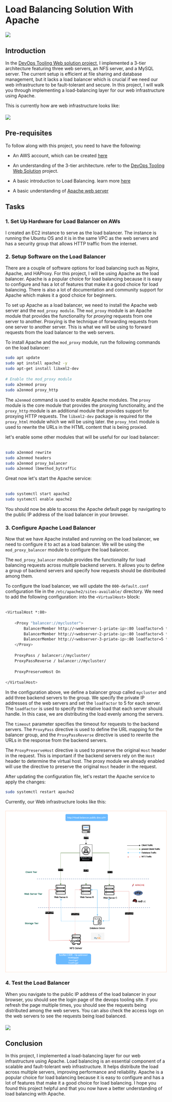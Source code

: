 # Load Balancing Solution With Apache

<div style="display: flex; justify-content: center; align-items: center; margin: 20px 0;">
   <img src="./images/complete-3-tierweb.drawio.png" style="width: 100%; height: auto;">
</div>

## Introduction

In the [DevOps Tooling Web solution project](./DevOps_Tooling_Web_Solution/README.md), I implemented a 3-tier architecture featuring three web servers, an NFS server, and a MySQL server. The current setup is efficient at file sharing and database management, but it lacks a load balancer which is crucial if we need our web infrastructure to be fault-tolerant and secure. In this project, I will walk you through implementing a load-balancing layer for our web infrastructure using Apache.

This is currently how are web infrastructure looks like:

<div style="display: flex; justify-content: center; align-items: center; margin: 20px 0;">
   <img src="./images/complete-3-tierweb.drawio.png" style="width: 100%; height: auto;">

</div>

## Pre-requisites

To follow along with this project, you need to have the following:

- An AWS account, which can be created [here](https://aws.amazon.com/)

- An understanding of the 3-tier architecture. refer to the [DevOps Tooling Web Solution](./DevOps_Tooling_Web_Solution/README.md) project.

- A basic introduction to Load Balancing. learn more [here](https://www.nginx.com/resources/glossary/load-balancing/)

- A basic understanding of [Apache web server](https://httpd.apache.org/)



## Tasks

### 1. Set Up Hardware for Load Balancer on AWs

I created an EC2 instance to serve as the load balancer. The instance is running the Ubuntu OS and it is in the same VPC as the web servers and has a security group that allows HTTP traffic from the internet.


### 2. Setup Software on the Load Balancer

There are a couple of software options for load balancing such as Nginx, Apache, and HAProxy. For this project, I will be using Apache as the load balancer.
Apache is a popular choice for load balancing because it is easy to configure and has a lot of features that make it a good choice for load balancing.  There is also a lot of documentation and community support for Apache which makes it a good choice for beginners.

To set up Apache as a load balancer, we need to install the Apache web server and the `mod_proxy module`. The `mod_proxy` module is an Apache module that provides the functionality for *proxying* requests from one server to another. Proxying is the technique of forwarding requests from one server to another server. This is what we will be using to forward requests from the load balancer to the web servers.

To install Apache and the `mod_proxy` module, run the following commands on the load balancer:

```bash
sudo apt update
sudo apt install apache2 -y
sudo apt-get install libxml2-dev

# Enable the mod_proxy module
sudo a2enmod proxy
sudo a2enmod proxy_http
```

The `a2enmod` command is used to enable Apache modules. The `proxy` module is the core module that provides the proxying functionality, and the `proxy_http` module is an additional module that provides support for proxying HTTP requests. The `libxml2-dev` package is required for the `proxy_html` module which we will be using later. the `proxy_html` module is used to rewrite the URLs in the HTML content that is being proxied.

let's enable some other modules that will be useful for our load balancer:

```bash

sudo a2enmod rewrite
sudo a2enmod headers
sudo a2enmod proxy_balancer
sudo a2enmod lbmethod_bytraffic

```
Great now let's start the Apache service:

```bash

sudo systemctl start apache2
sudo systemctl enable apache2

```
You should now be able to access the Apache default page by navigating to the public IP address of the load balancer in your browser.


### 3. Configure Apache Load Balancer

Now that we have Apache installed and running on the load balancer, we need to configure it to act as a load balancer. We will be using the `mod_proxy_balancer` module to configure the load balancer.

The `mod_proxy_balancer` module provides the functionality for load balancing requests across multiple backend servers. It allows you to define a group of backend servers and specify how requests should be distributed among them.

To configure the load balancer, we will update the `000-default.conf` configuration file in the `/etc/apache2/sites-available/` directory. We need to add the following configuration:
into the `<VirtualHost>` block:

```bash

<VirtualHost *:80>
    
    <Proxy "balancer://mycluster">
        BalancerMember http://<webserver-1-priate-ip>:80 loadfactor=5 timeout=1
        BalancerMember http://<webserver-2-priate-ip>:80 loadfactor=5 timeout=1
        BalancerMember http://<webserver-3-priate-ip>:80 loadfactor=5 timeout=1
    </Proxy>

    ProxyPass / balancer://mycluster/
    ProxyPassReverse / balancer://mycluster/

    ProxyPreserveHost On

</VirtualHost>

```

In the configuration above, we define a balancer group called `mycluster` and add three backend servers to the group. We specify the private IP addresses of the web servers and set the `loadfactor` to 5 for each server. The `loadfactor` is used to specify the relative load that each server should handle. In this case, we are distributing the load evenly among the servers.

The `timeout` parameter specifies the timeout for requests to the backend servers. The `ProxyPass` directive is used to define the URL mapping for the balancer group, and the `ProxyPassReverse` directive is used to rewrite the URLs in the response from the backend servers.

The `ProxyPreserveHost` directive is used to preserve the original `Host` header in the request. This is important if the backend servers rely on the `Host` header to determine the virtual host. The proxy module we already enabled will use the directive to preserve the original `Host` header in the request.

After updating the configuration file, let's restart the Apache service to apply the changes:

```bash
sudo systemctl restart apache2
```

Currently, our Web infrastructure looks like this:

<div style="display: flex; justify-content: center; align-items: center; margin: 20px 0;">
   <img src="./images/3-tierweb-lb.drawio.png" style="width: 100%; height: auto;">
</div>

### 4. Test the Load Balancer

When you navigate to the public IP address of the load balancer in your browser, you should see the login page of the devops tooling site. If you refresh the page multiple times, you should see the requests being distributed among the web servers. You can also check the access logs on the web servers to see the requests being load balanced.

<div style="display: flex; justify-content: center; align-items: center; margin: 20px 0;">
   <img src="./images/workin-lb.gif" style="width: 100%; height: auto;">
</div>


## Conclusion

In this project, I implemented a load-balancing layer for our web infrastructure using Apache. Load balancing is an essential component of a scalable and fault-tolerant web infrastructure. It helps distribute the load across multiple servers, improving performance and reliability. Apache is a popular choice for load balancing because it is easy to configure and has a lot of features that make it a good choice for load balancing. I hope you found this project helpful and that you now have a better understanding of load balancing with Apache.


